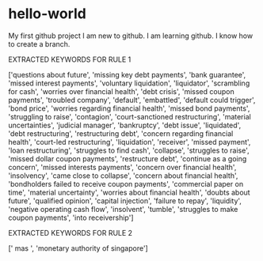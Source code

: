 # hello-world
My first github project
I am new to github.
I am learning github.
I know how to create a branch.



EXTRACTED KEYWORDS FOR RULE 1

['questions about future', 'missing key debt payments', 'bank guarantee', 'missed interest payments', 'voluntary liquidation', 'liquidator', 'scrambling for cash', 'worries over financial health', 'debt crisis', 'missed coupon payments', 'troubled company', 'default', 'embattled', 'default could trigger', 'bond price', 'worries regarding financial health', 'missed bond payments', 'struggling to raise', 'contagion', 'court-sanctioned restructuring', 'material uncertainties', 'judicial manager', 'bankruptcy', 'debt issue', 'liquidated', 'debt restructuring', 'restructuring debt', 'concern regarding financial health', 'court-led restructuring', 'liquidation', 'receiver', 'missed payment', 'loan restructuring', 'struggles to find cash', 'collapse', 'struggles to raise', 'missed dollar coupon payments', 'restructure debt', 'continue as a going concern', 'missed interests payments', 'concern over financial health', 'insolvency', 'came close to collapse', 'concern about financial health', 'bondholders failed to receive coupon payments', 'commercial paper on time', 'material uncertainty', 'worries about financial health', 'doubts about future', 'qualified opinion', 'capital injection', 'failure to repay', 'liquidity', 'negative operating cash flow', 'insolvent', 'tumble', 'struggles to make coupon payments', 'into receivership']




EXTRACTED KEYWORDS FOR RULE 2

[' mas ', 'monetary authority of singapore']
